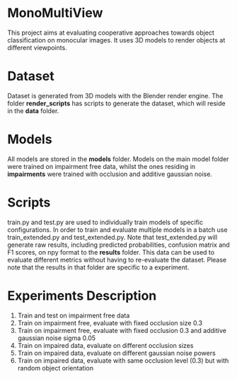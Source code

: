 # MonoMultiView

This project aims at evaluating cooperative approaches towards object classification on monocular images. It uses 3D models to render objects at different viewpoints.

Dataset
==========

Dataset is generated from 3D models with the Blender render engine. The folder **render_scripts** has scripts to generate the dataset, which will reside in the **data** folder.

Models
========

All models are stored in the **models** folder. Models on the main model folder were trained on impairment free data, whilst the ones residing in **impairments** were trained with occlusion and additive gaussian noise.


Scripts
==========

train.py and test.py are used to individually train models of specific configurations. In order to train and evaluate multiple models in a batch use train_extended.py and test_extended.py. Note that test_extended.py will generate raw results, including predicted probabilities, confusion matrix and F1 scores, on npy format to the **results** folder. This data can be used to evaluate different metrics without having to re-evaluate the dataset. Please note that the results in that folder are specific to a experiment.


Experiments Description
=========================

1. Train and test on impairment free data
2. Train on impairment free, evaluate with fixed occlusion size 0.3
3. Train on impairment free, evaluate with fixed occlusion 0.3 and additive gaussian noise sigma 0.05
4. Train on impaired data, evaluate on different occlusion sizes
5. Train on impaired data, evaluate on different gaussian noise powers
6. Train on impaired data, evaluate with same occlusion level (0.3) but with random object orientation
